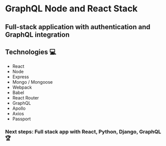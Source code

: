 # GraphQL Node and React Stack
## Full-stack application with authentication and GraphQL integration

## Technologies 💻
* React
* Node
* Express
* Mongo / Mongoose
* Webpack
* Babel
* React Router
* GraphQL
* Apollo
* Axios
* Passport

### Next steps: Full stack app with React, Python, Django, GraphQL 🏆

